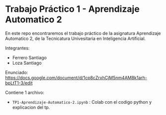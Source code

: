 # Trabajo Práctico 1 - Aprendizaje Automatico 2

En este repo encontraremos el trabajo práctico de la asignatura Aprendizaje Automatico 2, de la Tecnicatura Univesitaria en Inteligencia Artificial.

Integrantes:
 - Ferrero Santiago
 - Loza Santiago

 
Enunciado: https://docs.google.com/document/d/1cp8cZrxhCjM5nm4AM8k1arh-bpLtT1-3/edit

Contiene 1 archivo:
 - `TP1-Aprendizaje-Automatico-2.ipynb` : Colab con el codigo python y explicacion del tp.



